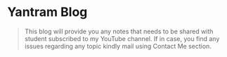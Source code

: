 # Yantram Blog
> This blog will provide you any notes that needs to be shared with student subscribed to my YouTube channel.
> If in case, you find any issues regarding any topic kindly mail using Contact Me section.
